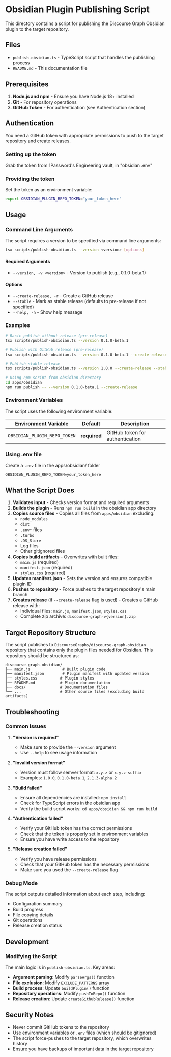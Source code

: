 # Obsidian Plugin Publishing Script

This directory contains a script for publishing the Discourse Graph Obsidian plugin to the target repository.

## Files

- `publish-obsidian.ts` - TypeScript script that handles the publishing process
- `README.md` - This documentation file

## Prerequisites

1. **Node.js and npm** - Ensure you have Node.js 18+ installed
2. **Git** - For repository operations
3. **GitHub Token** - For authentication (see Authentication section)

## Authentication

You need a GitHub token with appropriate permissions to push to the target repository and create releases.

### Setting up the token

Grab the token from 1Password's Engineering vault, in "obsidian .env"

### Providing the token

Set the token as an environment variable:

```bash
export OBSIDIAN_PLUGIN_REPO_TOKEN="your_token_here"
```

## Usage

### Command Line Arguments

The script requires a version to be specified via command line arguments:

```bash
tsx scripts/publish-obsidian.ts --version <version> [options]
```

#### Required Arguments

- `--version, -v <version>` - Version to publish (e.g., 0.1.0-beta.1)

#### Options

- `--create-release, -r` - Create a GitHub release
- `--stable` - Mark as stable release (defaults to pre-release if not specified)
- `--help, -h` - Show help message

### Examples

```bash
# Basic publish without release (pre-release)
tsx scripts/publish-obsidian.ts --version 0.1.0-beta.1

# Publish with GitHub release (pre-release)
tsx scripts/publish-obsidian.ts --version 0.1.0-beta.1 --create-release

# Publish stable release
tsx scripts/publish-obsidian.ts --version 1.0.0 --create-release --stable

# Using npm script from obsidian directory
cd apps/obsidian
npm run publish -- --version 0.1.0-beta.1 --create-release
```

### Environment Variables

The script uses the following environment variable:

| Environment Variable | Default | Description |
|---------------------|---------|-------------|
| `OBSIDIAN_PLUGIN_REPO_TOKEN` | **required** | GitHub token for authentication |

### Using .env file

Create a `.env` file in the apps/obsidian/ folder

```env
OBSIDIAN_PLUGIN_REPO_TOKEN=your_token_here
```

## What the Script Does

1. **Validates input** - Checks version format and required arguments
2. **Builds the plugin** - Runs `npm run build` in the obsidian app directory
3. **Copies source files** - Copies all files from `apps/obsidian` excluding:
   - `node_modules`
   - `dist`
   - `.env*` files
   - `.turbo`
   - `.DS_Store`
   - Log files
   - Other gitignored files
4. **Copies build artifacts** - Overwrites with built files:
   - `main.js` (required)
   - `manifest.json` (required)
   - `styles.css` (required)
5. **Updates manifest.json** - Sets the version and ensures compatible plugin ID
6. **Pushes to repository** - Force pushes to the target repository's main branch
7. **Creates release** (if `--create-release` flag is used) - Creates a GitHub release with:
   - Individual files: `main.js`, `manifest.json`, `styles.css`
   - Complete zip archive: `discourse-graph-v{version}.zip`

## Target Repository Structure

The script publishes to `DiscourseGraphs/discourse-graph-obsidian` repository that contains only the plugin files needed for Obsidian. This repository should be structured as:

```
discourse-graph-obsidian/
├── main.js              # Built plugin code
├── manifest.json        # Plugin manifest with updated version
├── styles.css          # Plugin styles
├── README.md           # Plugin documentation
├── docs/               # Documentation files
└── ...                 # Other source files (excluding build artifacts)
```

## Troubleshooting

### Common Issues

1. **"Version is required"**
   - Make sure to provide the `--version` argument
   - Use `--help` to see usage information

2. **"Invalid version format"**
   - Version must follow semver format: `x.y.z` or `x.y.z-suffix`
   - Examples: `1.0.0`, `0.1.0-beta.1`, `2.1.3-alpha.2`

3. **"Build failed"**
   - Ensure all dependencies are installed: `npm install`
   - Check for TypeScript errors in the obsidian app
   - Verify the build script works: `cd apps/obsidian && npm run build`

4. **"Authentication failed"**
   - Verify your GitHub token has the correct permissions
   - Check that the token is properly set in environment variables
   - Ensure you have write access to the repository

5. **"Release creation failed"**
   - Verify you have release permissions
   - Check that your GitHub token has the necessary permissions
   - Make sure you used the `--create-release` flag

### Debug Mode

The script outputs detailed information about each step, including:
- Configuration summary
- Build progress
- File copying details
- Git operations
- Release creation status

## Development

### Modifying the Script

The main logic is in `publish-obsidian.ts`. Key areas:

- **Argument parsing**: Modify `parseArgs()` function
- **File exclusion**: Modify `EXCLUDE_PATTERNS` array
- **Build process**: Update `buildPlugin()` function
- **Repository operations**: Modify `pushToRepo()` function
- **Release creation**: Update `createGithubRelease()` function

## Security Notes

- Never commit GitHub tokens to the repository
- Use environment variables or `.env` files (which should be gitignored)
- The script force-pushes to the target repository, which overwrites history
- Ensure you have backups of important data in the target repository 